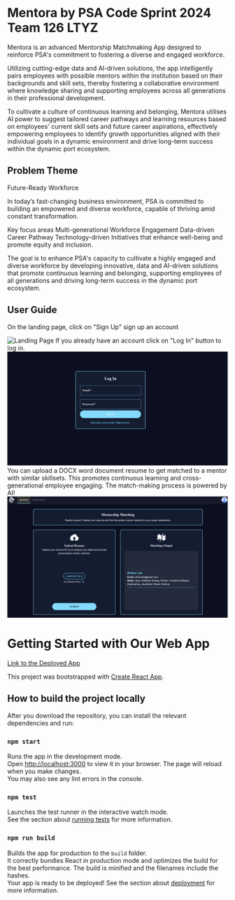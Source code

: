 # Mentora by PSA Code Sprint 2024 Team 126 LTYZ
Mentora is an advanced Mentorship Matchmaking App designed to reinforce PSA's commitment to fostering a diverse and engaged workforce. 

Utilizing cutting-edge data and AI-driven solutions, the app intelligently pairs employees with possible mentors within the institution based on their backgrounds and skill sets, thereby fostering a collaborative environment where knowledge sharing and supporting employees across all generations in their professional development.

To cultivate a culture of continuous learning and belonging, Mentora utilises AI power to suggest tailored career pathways and learning resources based on employees' current skill sets and future career aspirations, effectively empowering employees to identify growth opportunities aligned with their individual goals in a dynamic environment and drive long-term success within the dynamic port ecosystem.

## Problem Theme
Future-Ready Workforce

In today’s fast-changing business environment, PSA is committed to building an empowered and diverse workforce, capable of thriving amid constant transformation.

Key focus areas
Multi-generational Workforce Engagement
Data-driven Career Pathway
Technology-driven Initiatives that enhance well-being and promote equity and inclusion. 
 
The goal is to enhance PSA's capacity to cultivate a highly engaged and diverse workforce by developing innovative, data and AI-driven solutions that promote continuous learning and belonging, supporting employees of all generations and driving long-term success in the dynamic port ecosystem.

## User Guide
On the landing page, click on "Sign Up" sign up an account

![Landing Page](https://github.com/xiaoge26/mentoraImages/blob/main/Screenshot%20(1322).png)
If you already have an account click on "Log In" button to log in.
![Login Page](https://github.com/xiaoge26/mentoraImages/blob/main/Screenshot%20(1318).png)
You can upload a DOCX word document resume to get matched to a mentor with similar skillsets. 
This promotes continuous learning and cross-generational employee engaging.
The match-making process is powered by AI! 
![MM Page](https://github.com/xiaoge26/mentoraImages/blob/main/Screenshot%20(1320).png)

# Getting Started with Our Web App
[Link to the Deployed App](https://symphonious-cascaron-96b516.netlify.app/)

This project was bootstrapped with [Create React App](https://github.com/facebook/create-react-app).
## How to build the project locally
After you download the repository, you can install the relevant dependencies and run:
### `npm start`
Runs the app in the development mode.\
Open [http://localhost:3000](http://localhost:3000) to view it in your browser.
The page will reload when you make changes.\
You may also see any lint errors in the console.
### `npm test`
Launches the test runner in the interactive watch mode.\
See the section about [running tests](https://facebook.github.io/create-react-app/docs/running-tests) for more information.
### `npm run build`
Builds the app for production to the `build` folder.\
It correctly bundles React in production mode and optimizes the build for the best performance.
The build is minified and the filenames include the hashes.\
Your app is ready to be deployed!
See the section about [deployment](https://facebook.github.io/create-react-app/docs/deployment) for more information.